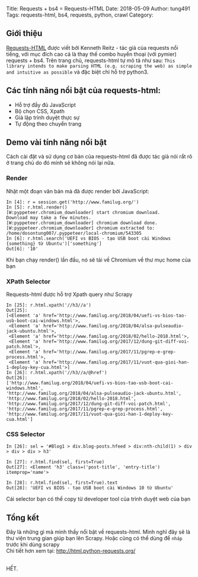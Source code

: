 Title: Requests + bs4 = Requests-HTML
Date: 2018-05-09
Author: tung491
Tags: requests-html, bs4, requests, python, crawl
Category:
## Giới thiệu
[Requests-HTML](http://html.python-requests.org/) được viết bởi Kenneth Reitz - tác giả của requests nổi tiếng, với mục đích cao cả là thay thế combo huyền thoại (với pymier) requests + bs4.  Trên trang chủ, requests-html tự mô tả như sau: `This library intends to make parsing HTML (e.g. scraping the web) as simple and intuitive as possible` và đặc biệt chỉ hỗ trợ python3.
<br>

## Các tính năng nổi bật của requests-html:
<ul>
<li>Hỗ trợ đầy đủ JavaScript</li>
<li>Bộ chọn CSS, Xpath </li>
<li>Giả lập trình duyệt thực sự</li>
<li>Tự động theo chuyển trang</li>
</ul>

## Demo vài tính năng nổi bật
Cách cài đặt và sử dụng cơ bản của requests-html đã được tác giả nói rẩt rõ ở trang chủ do đó mính sẽ không nói lại nữa.

### Render
 Nhặt một đoạn văn bản mà đã được render bởi JavaScript:

```
In [4]: r = session.get('http://www.familug.org/')
In [5]: r.html.render()
[W:pyppeteer.chromium_downloader] start chromium download.
Download may take a few minutes.
[W:pyppeteer.chromium_downloader] chromium download done.
[W:pyppeteer.chromium_downloader] chromium extracted to: /home/dosontung007/.pyppeteer/local-chromium/543305
In [6]: r.html.search('UEFI vs BIOS - tạo USB boot cài Windows {something} từ Ubuntu')['something']
Out[6]: '10'
```

<p>Khi bạn chạy render() lần đầu, nó sẽ tải về  Chromium về thư mục home của bạn</p>

### XPath Selector
 Requests-html được hỗ trợ Xpath query như Scrapy

```
In [25]: r.html.xpath('//h3//a')
Out[25]:
[<Element 'a' href='http://www.familug.org/2018/04/uefi-vs-bios-tao-usb-boot-cai-windows.html'>,
 <Element 'a' href='http://www.familug.org/2018/04/alsa-pulseaudio-jack-ubuntu.html'>,
 <Element 'a' href='http://www.familug.org/2018/02/hello-2018.html'>,
 <Element 'a' href='http://www.familug.org/2017/12/dung-git-diff-voi-patch.html'>,
 <Element 'a' href='http://www.familug.org/2017/11/pgrep-e-grep-process.html'>,
 <Element 'a' href='http://www.familug.org/2017/11/vuot-qua-gioi-han-1-deploy-key-cua.html'>]
In [26]: r.html.xpath('//h3//a/@href')
Out[26]:
['http://www.familug.org/2018/04/uefi-vs-bios-tao-usb-boot-cai-windows.html',
'http://www.familug.org/2018/04/alsa-pulseaudio-jack-ubuntu.html',
'http://www.familug.org/2018/02/hello-2018.html',
'http://www.familug.org/2017/12/dung-git-diff-voi-patch.html',
'http://www.familug.org/2017/11/pgrep-e-grep-process.html',
'http://www.familug.org/2017/11/vuot-qua-gioi-han-1-deploy-key-cua.html']
```

### CSS Selector
```
In [26]: sel = '#Blog1 > div.blog-posts.hfeed > div:nth-child(1) > div > div > div > h3'

In [27]: r.html.find(sel, first=True)
Out[27]: <Element 'h3' class=('post-title', 'entry-title') itemprop='name'>

In [28]: r.html.find(sel, first=True).text
Out[28]: 'UEFI vs BIOS - tạo USB boot cài Windows 10 từ Ubuntu'
```
 Cái selector bạn có thể copy từ developer tool của trình duyệt web của bạn


## Tổng kết
Đây là những gì mà mình thấy nổi bật về requests-html. Mình nghĩ đây sẽ là thư viện trung gian giúp bạn lên Scrapy. Hoặc cũng có thể dùng để `nháp` trước khi dùng scrapy<br>
Chi tiết hơn xem tại: http://html.python-requests.org/

<br>
HẾT.
